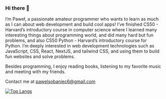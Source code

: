 ### Hi there 👋

I’m Paweł, a passionate amateur programmer who wants to learn as much as I can about web development and build cool apps! I’ve finished CS50 - Harvard’s introductory course in computer science where I learned many interesting things about programming world, and did many hard but fun problems, and also CS50 Python - Harvard’s introductory course for Python. I’m deeply interested in web development technologies such as JavaScript, CSS, React, NextJS, and tailwind CSS, and using them to build fun websites and solve problems.

Besides programming, I enjoy reading books, listening to my favorite music and meeting with my friends.

Contact me at pawelsobaniec6@gmail.com

[![Top Langs](https://github-readme-stats.vercel.app/api/top-langs/?username=infiplaya)](https://github.com/anuraghazra/github-readme-stats)
